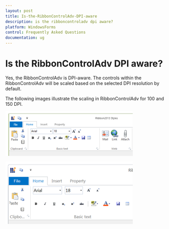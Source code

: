 ```yaml
---
layout: post
title: Is-the-RibbonControlAdv-DPI-aware
description: is the ribboncontroladv dpi aware?
platform: WindowsForms
control: Frequently Asked Questions
documentation: ug
---
```


# Is the RibbonControlAdv DPI aware?

Yes, the RibbonControlAdv is DPI-aware. The controls within the RibbonControlAdv will be scaled based on the selected DPI resolution by default.

The following images illustrate the scaling in RibbonControlAdv for 100 and 150 DPI.

![](Is-the-RibbonControlAdv-DPI-aware_images/Is-the-RibbonControlAdv-DPI-aware_img1.png)



![](Is-the-RibbonControlAdv-DPI-aware_images/Is-the-RibbonControlAdv-DPI-aware_img2.png)



